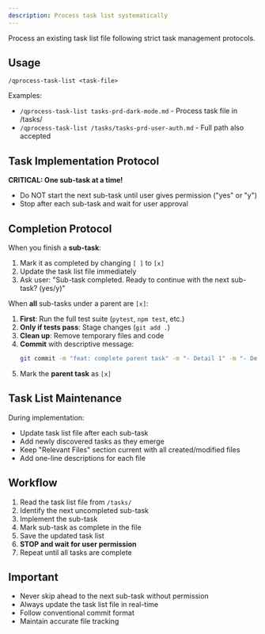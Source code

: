 ```yaml
---
description: Process task list systematically
---
```


Process an existing task list file following strict task management protocols.

## Usage

```
/qprocess-task-list <task-file>
```

Examples:
- `/qprocess-task-list tasks-prd-dark-mode.md` - Process task file in /tasks/
- `/qprocess-task-list /tasks/tasks-prd-user-auth.md` - Full path also accepted

## Task Implementation Protocol

**CRITICAL: One sub-task at a time!**
- Do NOT start the next sub-task until user gives permission ("yes" or "y")
- Stop after each sub-task and wait for user approval

## Completion Protocol

When you finish a **sub-task**:
1. Mark it as completed by changing `[ ]` to `[x]`
2. Update the task list file immediately
3. Ask user: "Sub-task completed. Ready to continue with the next sub-task? (yes/y)"

When **all** sub-tasks under a parent are `[x]`:
1. **First**: Run the full test suite (`pytest`, `npm test`, etc.)
2. **Only if tests pass**: Stage changes (`git add .`)
3. **Clean up**: Remove temporary files and code
4. **Commit** with descriptive message:
   ```bash
   git commit -m "feat: complete parent task" -m "- Detail 1" -m "- Detail 2" -m "Related to task X.0"
   ```
5. Mark the **parent task** as `[x]`

## Task List Maintenance

During implementation:
- Update task list file after each sub-task
- Add newly discovered tasks as they emerge
- Keep "Relevant Files" section current with all created/modified files
- Add one-line descriptions for each file

## Workflow

1. Read the task list file from `/tasks/`
2. Identify the next uncompleted sub-task
3. Implement the sub-task
4. Mark sub-task as complete in the file
5. Save the updated task list
6. **STOP and wait for user permission**
7. Repeat until all tasks are complete

## Important

- Never skip ahead to the next sub-task without permission
- Always update the task list file in real-time
- Follow conventional commit format
- Maintain accurate file tracking